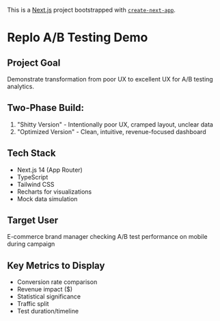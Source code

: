 This is a [Next.js](https://nextjs.org) project bootstrapped with [`create-next-app`](https://nextjs.org/docs/app/api-reference/cli/create-next-app).

# Replo A/B Testing Demo

## Project Goal
Demonstrate transformation from poor UX to excellent UX for A/B testing analytics.

## Two-Phase Build:
1. "Shitty Version" - Intentionally poor UX, cramped layout, unclear data
2. "Optimized Version" - Clean, intuitive, revenue-focused dashboard

## Tech Stack
- Next.js 14 (App Router)
- TypeScript
- Tailwind CSS
- Recharts for visualizations
- Mock data simulation

## Target User
E-commerce brand manager checking A/B test performance on mobile during campaign

## Key Metrics to Display
- Conversion rate comparison
- Revenue impact ($)
- Statistical significance
- Traffic split
- Test duration/timeline
